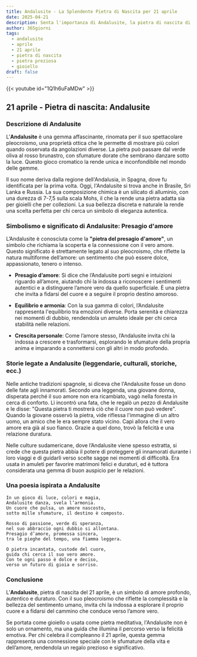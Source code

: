 ```yaml
---
title: Andalusite - La Splendente Pietra di Nascita per 21 aprile
date: 2025-04-21
description: Senta l'importanza di Andalusite, la pietra di nascita di 21 aprile che simboleggia Presagio d'amore. Lasci che la sua bellezza e il suo significato illuminino la sua giornata.
author: 365giorni
tags:
  - andalusite
  - aprile
  - 21 aprile
  - pietra di nascita
  - pietra preziosa
  - gioiello
draft: false
---
```


{{< youtube id="1Q1h6uFaMDw" >}}

## 21 aprile - Pietra di nascita: Andalusite

### Descrizione di Andalusite

L’**Andalusite** è una gemma affascinante, rinomata per il suo spettacolare pleocroismo, una proprietà ottica che le permette di mostrare più colori quando osservata da angolazioni diverse. La pietra può passare dal verde oliva al rosso brunastro, con sfumature dorate che sembrano danzare sotto la luce. Questo gioco cromatico la rende unica e inconfondibile nel mondo delle gemme.

Il suo nome deriva dalla regione dell'Andalusia, in Spagna, dove fu identificata per la prima volta. Oggi, l'Andalusite si trova anche in Brasile, Sri Lanka e Russia. La sua composizione chimica è un silicato di alluminio, con una durezza di 7-7,5 sulla scala Mohs, il che la rende una pietra adatta sia per gioielli che per collezioni. La sua bellezza discreta e naturale la rende una scelta perfetta per chi cerca un simbolo di eleganza autentica.

### Simbolismo e significato di Andalusite: Presagio d'amore

L’Andalusite è conosciuta come la **"pietra del presagio d'amore"**, un simbolo che richiama la scoperta e la connessione con il vero amore. Questo significato è strettamente legato al suo pleocroismo, che riflette la natura multiforme dell’amore: un sentimento che può essere dolce, appassionato, tenero o intenso.

- **Presagio d’amore**: Si dice che l’Andalusite porti segni e intuizioni riguardo all’amore, aiutando chi la indossa a riconoscere i sentimenti autentici e a distinguere l’amore vero da quello superficiale. È una pietra che invita a fidarsi del cuore e a seguire il proprio destino amoroso.
    
- **Equilibrio e armonia**: Con la sua gamma di colori, l’Andalusite rappresenta l'equilibrio tra emozioni diverse. Porta serenità e chiarezza nei momenti di dubbio, rendendola un amuleto ideale per chi cerca stabilità nelle relazioni.
    
- **Crescita personale**: Come l’amore stesso, l’Andalusite invita chi la indossa a crescere e trasformarsi, esplorando le sfumature della propria anima e imparando a connettersi con gli altri in modo profondo.
    

### Storie legate a Andalusite (leggendarie, culturali, storiche, ecc.)

Nelle antiche tradizioni spagnole, si diceva che l'Andalusite fosse un dono delle fate agli innamorati. Secondo una leggenda, una giovane donna, disperata perché il suo amore non era ricambiato, vagò nella foresta in cerca di conforto. Lì incontrò una fata, che le regalò un pezzo di Andalusite e le disse: "Questa pietra ti mostrerà ciò che il cuore non può vedere". Quando la giovane osservò la pietra, vide riflessa l'immagine di un altro uomo, un amico che le era sempre stato vicino. Capì allora che il vero amore era già al suo fianco. Grazie a quel dono, trovò la felicità e una relazione duratura.

Nelle culture sudamericane, dove l’Andalusite viene spesso estratta, si crede che questa pietra abbia il potere di proteggere gli innamorati durante i loro viaggi e di guidarli verso scelte sagge nei momenti di difficoltà. Era usata in amuleti per favorire matrimoni felici e duraturi, ed è tuttora considerata una gemma di buon auspicio per le relazioni.

### Una poesia ispirata a Andalusite

```
In un gioco di luce, colori e magia,  
Andalusite danza, svela l’armonia.  
Un cuore che pulsa, un amore nascosto,  
sotto mille sfumature, il destino è composto.

Rosso di passione, verde di speranza,  
nel suo abbraccio ogni dubbio si allontana.  
Presagio d’amore, promessa sincera,  
tra le pieghe del tempo, una fiamma leggera.

O pietra incantata, custode del cuore,  
guida chi cerca il suo vero amore.  
Con te ogni passo è dolce e deciso,  
verso un futuro di gioia e sorriso.
```

### Conclusione

L’**Andalusite**, pietra di nascita del 21 aprile, è un simbolo di amore profondo, autentico e duraturo. Con il suo pleocroismo che riflette la complessità e la bellezza del sentimento umano, invita chi la indossa a esplorare il proprio cuore e a fidarsi del cammino che conduce verso l’amore vero.

Se portata come gioiello o usata come pietra meditativa, l'Andalusite non è solo un ornamento, ma una guida che illumina il percorso verso la felicità emotiva. Per chi celebra il compleanno il 21 aprile, questa gemma rappresenta una connessione speciale con le sfumature della vita e dell’amore, rendendola un regalo prezioso e significativo.